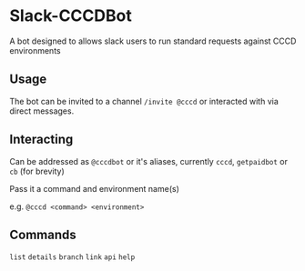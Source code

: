 # Slack-CCCDBot

A bot designed to allows slack users to run standard requests against CCCD environments

## Usage
The bot can be invited to a channel `/invite @cccd` or interacted with via direct messages.

## Interacting
Can be addressed as `@cccdbot` or it's aliases, currently `cccd`, `getpaidbot` or `cb` (for brevity)

Pass it a command and environment name(s)

e.g. `@cccd <command> <environment>`

## Commands
`list`
`details`
`branch`
`link`
`api`
`help`
